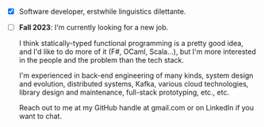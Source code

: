 - [x] Software developer, erstwhile linguistics dilettante.
- [ ] **Fall 2023**: I'm currently looking for a new job.
  
  I think statically-typed functional programming is a pretty good idea, and I'd like to do more of it (F#, OCaml, Scala…), but I'm more interested in the people and the problem than the tech stack.

  I'm experienced in back-end engineering of many kinds, system design and evolution, distributed systems, Kafka, various cloud technologies, library design and maintenance, full-stack prototyping, etc., etc.

  Reach out to me at my GitHub handle at gmail.com or on LinkedIn if you want to chat.
